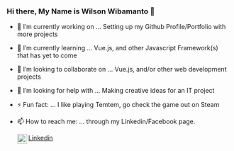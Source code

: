 ### Hi there, My Name is Wilson Wibamanto 👋
    
    


- 🔭 I’m currently working on ... Setting up my Github Profile/Portfolio with more projects
- 🌱 I’m currently learning ... Vue.js, and other Javascript Framework(s) that has yet to come
- 👯 I’m looking to collaborate on ... Vue.js, and/or other web development projects
- 🤔 I’m looking for help with ... Making creative ideas for an IT project
- ⚡ Fun fact: ... I like playing Temtem, go check the game out on Steam
- 📫 How to reach me: ... through my Linkedin/Facebook page.

    [Linkedin] <img align="left" alt="Wilson Wibamanto | LinkedIn" width="22px" src="https://cdn.jsdelivr.net/npm/simple-icons@v3/icons/linkedin.svg" />


[Linkedin]: https://my.linkedin.com/in/wilson-wibamanto-964319173
